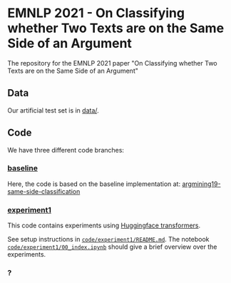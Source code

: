 # EMNLP 2021 - On Classifying whether Two Texts are on the Same Side of an Argument

The repository for the EMNLP 2021 paper "On Classifying whether Two Texts are on the Same Side of an Argument"

## Data

Our artificial test set is in [data/](data/).

## Code

We have three different code branches:

### [baseline](code/baseline)

Here, the code is based on the baseline implementation at: [argmining19-same-side-classification](https://github.com/webis-de/argmining19-same-side-classification)

### [experiment1](code/experiment1)

This code contains experiments using [Huggingface transformers](https://huggingface.co/).

See setup instructions in [`code/experiment1/README.md`](code/experiment1/README.md).
The notebook [`code/experiment1/00_index.ipynb`](code/experiment1/00_index.ipynb) should give a brief overview over the experiments.

### ?
